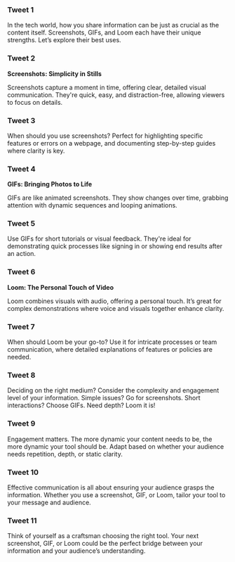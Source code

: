 ### Tweet 1

In the tech world, how you share information can be just as crucial as the content itself. Screenshots, GIFs, and Loom each have their unique strengths. Let’s explore their best uses.

### Tweet 2

**Screenshots: Simplicity in Stills**

Screenshots capture a moment in time, offering clear, detailed visual communication. They're quick, easy, and distraction-free, allowing viewers to focus on details.

### Tweet 3

When should you use screenshots? Perfect for highlighting specific features or errors on a webpage, and documenting step-by-step guides where clarity is key.

### Tweet 4

**GIFs: Bringing Photos to Life**

GIFs are like animated screenshots. They show changes over time, grabbing attention with dynamic sequences and looping animations.

### Tweet 5

Use GIFs for short tutorials or visual feedback. They're ideal for demonstrating quick processes like signing in or showing end results after an action.

### Tweet 6

**Loom: The Personal Touch of Video**

Loom combines visuals with audio, offering a personal touch. It’s great for complex demonstrations where voice and visuals together enhance clarity.

### Tweet 7

When should Loom be your go-to? Use it for intricate processes or team communication, where detailed explanations of features or policies are needed.

### Tweet 8

Deciding on the right medium? Consider the complexity and engagement level of your information. Simple issues? Go for screenshots. Short interactions? Choose GIFs. Need depth? Loom it is!

### Tweet 9

Engagement matters. The more dynamic your content needs to be, the more dynamic your tool should be. Adapt based on whether your audience needs repetition, depth, or static clarity.

### Tweet 10

Effective communication is all about ensuring your audience grasps the information. Whether you use a screenshot, GIF, or Loom, tailor your tool to your message and audience.

### Tweet 11

Think of yourself as a craftsman choosing the right tool. Your next screenshot, GIF, or Loom could be the perfect bridge between your information and your audience’s understanding.
